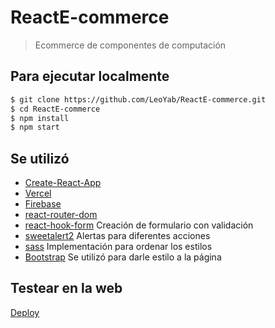 # ReactE-commerce

> Ecommerce de componentes de computación

## Para ejecutar localmente

```bash
$ git clone https://github.com/LeoYab/ReactE-commerce.git
$ cd ReactE-commerce
$ npm install
$ npm start
```

## Se utilizó

- [Create-React-App](https://create-react-app.dev/)
- [Vercel](https://vercel.com)
- [Firebase](https://firebase.com)
- [react-router-dom](https://firebase.com)
- [react-hook-form](https://react-hook-form.com/) Creación de formulario con validación
- [sweetalert2](https://sweetalert2.github.io/) Alertas para diferentes acciones
- [sass](https://sass-lang.com/) Implementación para ordenar los estilos
- [Bootstrap](https://getbootstrap.com/) Se utilizó para darle estilo a la página

## Testear en la web

[Deploy](https://reacte-commerce.vercel.app/)